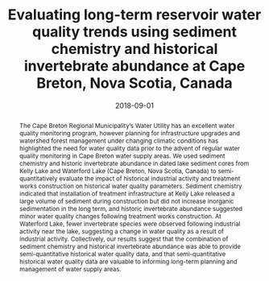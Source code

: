---
abstract: "The Cape Breton Regional Municipality’s Water Utility has an excellent water quality monitoring program, however planning for infrastructure upgrades and watershed forest management under changing climatic conditions has highlighted the need for water quality data prior to the advent of regular water quality monitoring in Cape Breton water supply areas. We used sediment chemistry and historic invertebrate abundance in dated lake sediment cores from Kelly Lake and Waterford Lake (Cape Breton, Nova Scotia, Canada) to semi-quantitatively evaluate the impact of historical industrial activity and treatment works construction on historical water quality parameters. Sediment chemistry indicated that installation of treatment infrastructure at Kelly Lake released a large volume of sediment during construction but did not increase inorganic sedimentation in the long term, and historic invertebrate abundance suggested minor water quality changes following treatment works construction. At Waterford Lake, fewer invertebrate species were observed following industrial activity near the lake, suggesting a change in water quality as a result of industrial activity. Collectively, our results suggest that the combination of sediment chemistry and historical invertebrate abundance was able to provide semi-quantitative historical water quality data, and that semi-quantitative historical water quality data are valuable to informing long-term planning and management of water supply areas."
authors: [admin", "I. S. Spooner", "A. Mazzocca", "Graham A. Gagnon"]
date: "2018-09-01"
doi: ""
featured: false
image:
  caption: ""
  focal_point: ""
  preview_only: false
projects: []
publication: "Atlantic Water and Wastewater Association Annual Conference"
publication_short: ""
publication_types: ["1"]
summary: ""
tags: []
title: "Evaluating long-term reservoir water quality trends using sediment chemistry and historical invertebrate abundance at Cape Breton, Nova Scotia, Canada"
url_code: ""
url_dataset: ""
url_pdf: ""
url_poster: ""
url_project: ""
url_slides: ""
url_source: ""
url_video: ""
---